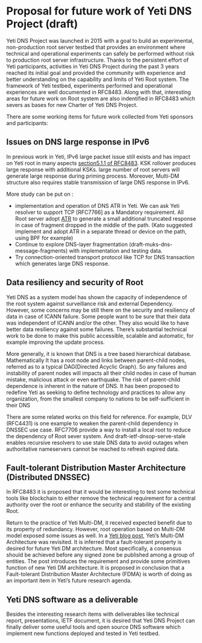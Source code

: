 # Proposal for future work of Yeti DNS Project (draft) 

Yeti DNS Project was launched in 2015 with a goal to build an experimental, non-production root server testbed that provides an environment where technical and operational experiments can safely be performed without risk to production root server infrastructure. Thanks to the persistent effort of Yeti participants, activities in Yeti DNS Project during the past 3 years reached its initial goal and provided the community with experience and better understanding on the capability and limits of Yeti Root system. The framework of Yeti testbed, experiments performed and operational experiences are well documented in RFC8483. Along with that, interesting areas for future work on Root system are also indentified in RFC8483 which severs as bases for new Charter of Yeti DNS Project.

There are some working items for future work collected from Yeti sponsors and participants: 

## Issues on DNS large response in IPv6

In previous work in Yeti, IPv6 large packet issue still exists and has impact on Yeti root in many aspects [section5.1.1 of RFC8483](https://tools.ietf.org/html/rfc8483#section-5.1.1). KSK rollover produces large response with additional KSKs. large number of root servers will generate large response during priming process. Moreover, Multi-DM structure also requires stable transmission of large DNS response in IPv6. 

More study can be put on :
* implementation and operation of DNS ATR in Yeti. We can ask Yeti resolver to support TCP [RFC7766] as a Mandatory requirement. All Root server adopt [ATR](https://tools.ietf.org/html/draft-song-atr-large-resp-02) to generate a small additional truncated response in case of fragment dropped in the middle of the path. (Kato suggested implement and adopt ATR in a separate thread or device on the path, using BPF for example) 
* Continue to explore DNS-layer fragmentation (draft-muks-dns-message-fragments) with implementation and testing data.
* Try connection-oriented transport protocol like TCP for DNS transaction which generates large DNS response. 

## Data resiliency and security of Root

Yeti DNS as a system model has shown the capacity of independence of the root system against surveillance risk and external Dependency.  However, some concerns may be still there on the security and resiliency of data in case of ICANN failure. Some people want to be sure that their data was independent of ICANN and/or the other. They also would like to have better data resiliency against some failures. There’s substantial technical work to be done to make this public accessible, scalable and automatic, for example improving the update process.

More generally, it is known that DNS is a tree based hierarchical database. Mathematically It has a root node and links between parent-child nodes, referred as to a typical DAG(Directed Acyclic Graph). So any failures and instability of parent nodes will impacts all their child nodes in case of human mistake, malicious attack or even earthquake. The risk of parent-child dependence is inherent in the nature of DNS. It has been  proposed to redefine Yeti as seeking to define technology and practices to allow any organization, from the smallest  company to nations to be self-sufficient in their DNS

There are some related works on this field for reference. For example, DLV (RFC4431) is one example to weaken the parent-child dependency in DNSSEC use case. RFC7706 provide a way to install a local root to reduce the dependency of Root sever system. And draft-ietf-dnsop-serve-stale enables recursive resolvers to use stale DNS data to avoid outages when authoritative nameservers cannot be reached to refresh expired data.

## Fault-tolerant Distribution Master Architecture (Distributed DNSSEC)

In RFC8483 it is proposed that it would be interesting to test some technical tools like blockchain to either remove the technical requirement for a central authority over the root or enhance the security and stability of the existing Root.

Return to the practice of Yeti Multi-DM, it received expected benefit due to its property of redundancy. However, root operation based on Multi-DM model exposed some issues as well. In a [Yeti blog post](http://yeti-dns.org/yeti/blog/2018/08/13/fault-tolerant-distribution-master-architecture.html), Yeti’s Multi-DM Architecture was revisited. It is inferred that a fault-tolerant property is desired for future Yeti DM architecture. Most specifically, a consensus should be achieved before any signed zone be published among a group of entities. The post introduces the requirement and provide some primitives function of new Yeti DM architecture. It is proposed in conclusion that a Fault-tolerant Distribution Master Architecture (FDMA) is worth of doing as an important item in Yeti’s future research agenda.

##  Yeti DNS software as a deliverable

Besides the interesting research items with deliverables like technical report, presentations, IETF document, it is desired that Yeti DNS Project can finally deliver some useful tools and open source DNS software which implement new functions deployed and tested in Yeti testbed. 


